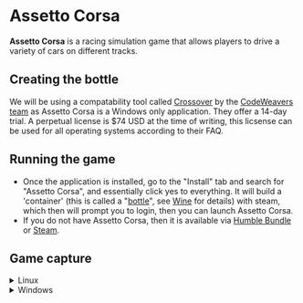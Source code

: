 # Assetto Corsa
**Assetto Corsa** is a racing simulation game that allows players to drive a variety of cars on different tracks. 

## Creating the bottle
We will be using a compatability tool called [Crossover](https://www.codeweavers.com/crossover) by the [CodeWeavers team](https://www.codeweavers.com/) as Assetto Corsa is a Windows only application. They offer a 14-day trial. A perpetual license is $74 USD at the time of writing, this licsense can be used for all operating systems according to their FAQ.



## Running the game

- Once the application is installed, go to the "Install" tab and search for "Assetto Corsa", and essentially click yes to everything. It will build a 'container' (this is called a "[bottle](https://news.ycombinator.com/item?id=29613303#:~:text=software%20on%20...-,Bottles%20are%20isolated%20Wine%20environments%2C%20similar%20to%20containers%20or%20VMs,%2C%202021%20%7C%20next%20%5B%E2%80%93%5D)", see [Wine](https://www.winehq.org/) for details) with steam, which then will prompt you to login, then you can launch Assetto Corsa. 
- If you do not have Assetto Corsa, then it is available via [Humble Bundle](https://www.humblebundle.com/store/assetto-corsa) or [Steam](https://store.steampowered.com/app/244210/Assetto_Corsa/).


## Game capture

<details>
	<summary>Linux</summary>

### Video
**FFmpeg** is a free and open-source command-line tool for processing multimedia files. It can be used to capture and stream video from a variety of sources.

To capture the game window, we use the [PyAV library](https://github.com/PyAV-Org/PyAV) which provides a python wrapper for ffmpeg. 

To launch game capture, run the [pyav_capture.py](https://github.com/XDynames/assetto-corsa-interface/blob/main/src/game_capture/pyav_capture.py) file.
```bash
$ python src/game_capture/pyav_capture.py
```

### State
AC/C have to run in WINE which means we cannot directly access the game state via shared memory.
To get around this we use a python script running inside the same WINE instance as the game to access the game state which it then makes available to the host OS via a socket.
Crossover doesn't come with python so first we need to install that using the `Install an unlisted application` button in the `Install` tab.
When installing python select to install it for all users.
Once python is installed, go to your bottle with Python and AC in Crossover and click the `Run Command` button.
To use python from the command line we need to add it to the bottle's path.
In the command field type `regedit` and hit `Run`.
Navigate to `HKEY_LOCAL_MACHINE` > `System` > `CurrentControlSet` > `Control` > `Session Manager` > `Environment`.
Then modify the data field of `PATH` by appending 
```
%SystemRoot%\users\crossover\AppData\Local\Programs\Python\Python311
```
*Note: you may need to modify the terminal folder name depending on the version of python you have installed, in this example we used 3.11.*
Now we should be able to call python and its related packages from the bottle's command line.
To access the command line inside the bottle run:
```
/opt/cxoffice/bin/wine --bottle Assetto_Corsa --cx-app cmd.exe
```
Navigate to the root directory of the package and run 
```
pip install -e .
```
To install it into the bottle.
You can then run
```
python src/gamecapture/state/server.py
```
to start a listener that will send game state to those that connect.
On your host machine you should now be able to run
```
python src/game_capture/state/client.py
```
to receieve game state from AC/C outside the bottle.


</details>


<details>
	<summary>Windows</summary>
